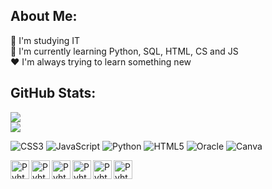 ## About Me:
📌​ I'm studying IT<br>📣 I'm currently learning Python, SQL, HTML, CS and JS<br>❤️​ I'm always trying to learn something new

## GitHub Stats:
![](https://github-readme-stats.vercel.app/api?username=Eunice2004&theme=prussian&hide_border=true&include_all_commits=true&count_private=false)<br/>
![](https://github-readme-streak-stats.herokuapp.com/?user=Eunice2004&theme=prussian&hide_border=true)<br/>

![CSS3](https://img.shields.io/badge/css3-%231572B6.svg?style=for-the-badge&logo=css3&logoColor=white) ![JavaScript](https://img.shields.io/badge/javascript-%23323330.svg?style=for-the-badge&logo=javascript&logoColor=%23F7DF1E) ![Python](https://img.shields.io/badge/python-3670A0?style=for-the-badge&logo=python&logoColor=ffdd54) ![HTML5](https://img.shields.io/badge/html5-%23E34F26.svg?style=for-the-badge&logo=html5&logoColor=white) ![Oracle](https://img.shields.io/badge/Oracle-F80000?style=for-the-badge&logo=oracle&logoColor=white) ![Canva](https://img.shields.io/badge/Canva-%2300C4CC.svg?style=for-the-badge&logo=Canva&logoColor=white)


<img align="left" alt="Pyhton" width="30px" style="padding-rgiht:10px;" src="https://cdn.jsdelivr.net/gh/devicons/devicon/icons/python/python-original.svg" />
<img align="left" alt="Pyhton" width="30px" style="padding-rgiht:10px;" src="https://cdn.jsdelivr.net/gh/devicons/devicon/icons/html5/html5-original.svg" />
<img align="left" alt="Pyhton" width="30px" style="padding-rgiht:10px;" src="https://cdn.jsdelivr.net/gh/devicons/devicon/icons/javascript/javascript-original.svg" />
<img align="left" alt="Pyhton" width="30px" style="padding-rgiht:10px;" src="https://cdn.jsdelivr.net/gh/devicons/devicon/icons/css3/css3-original.svg" />
<img align="left" alt="Pyhton" width="30px" style="padding-rgiht:10px;" src="https://cdn.jsdelivr.net/gh/devicons/devicon/icons/oracle/oracle-original.svg" />
<img align="left" alt="Pyhton" width="30px" style="padding-rgiht:10px;" src="https://cdn.jsdelivr.net/gh/devicons/devicon/icons/canva/canva-original.svg" />
